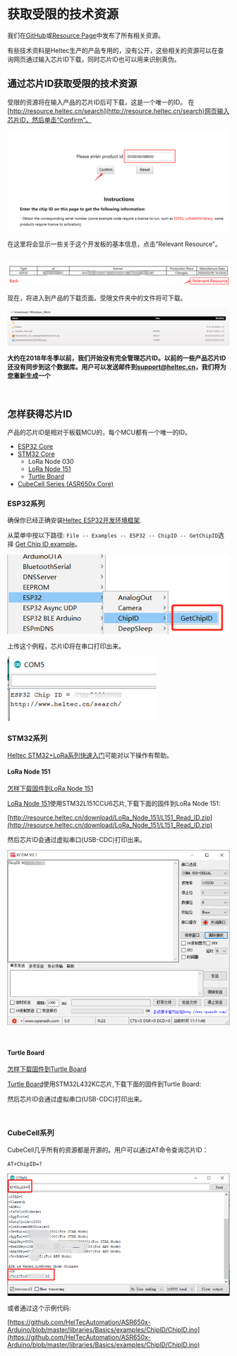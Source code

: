 # 获取受限的技术资源

我们在[GitHub](https://GitHub.com/HelTecAutomation)或[Resource Page](http://Resource.heltec.cn/)中发布了所有相关资源。

有些技术资料是Heltec生产的产品专用的，没有公开，这些相关的资源可以在查询网页通过输入芯片ID下载，同时芯片ID也可以用来识别真伪。

## 通过芯片ID获取受限的技术资源

受限的资源将在输入产品的芯片ID后可下载，这是一个唯一的ID。
在[http://resource.heltec.cn/search](http://resource.heltec.cn/search)网页输入芯片ID，然后单击“Confirm”。

![](img/view_limited_technical_data/03.png)

在这里将会显示一些关于这个开发板的基本信息，点击“Relevant Resource”。

``` Tip:: 此页面中的license也有用，例如ESP32+LoRa系列，ESP32_LoRaWAN库需要此license才能激活。

```

![](img/view_limited_technical_data/04.png)

现在，将进入到产品的下载页面。受限文件夹中的文件将可下载。

![](img/view_limited_technical_data/05.png)

**大约在2018年冬季以前，我们开始没有完全管理芯片ID。以前的一些产品芯片ID还没有同步到这个数据库。用户可以发送邮件到[support@heltec.cn](mailto:support@heltec.cn)，我们将为您重新生成一个**

&nbsp;

## 怎样获得芯片ID

产品的芯片ID是相对于板载MCU的，每个MCU都有一个唯一的ID。

- [ESP32 Core](#esp32)
- [STM32 Core](#stm32)
  - LoRa Node 030
  - [LoRa Node 151](#lora-node-151)
  - [Turtle Board](#turtle-board)
- [CubeCell Series (ASR650x Core)](#cubecell)

### ESP32系列

确保你已经正确安装[Heltec ESP32开发环境框架](https://heltec-automation.readthedocs.io/zh_CN/latest/esp32/quick_start.html).

从菜单中按以下路径: `File -- Examples -- ESP32 -- ChipID -- GetChipID`选择 [Get Chip ID example](https://github.com/Heltec-Aaron-Lee/WiFi_Kit_series/blob/master/esp32/libraries/ESP32/examples/ChipID/GetChipID/GetChipID.ino)。

![](img/view_limited_technical_data/01.png)

上传这个例程，芯片ID将在串口打印出来。

![](img/view_limited_technical_data/02.png)

### STM32系列

[Heltec STM32+LoRa系列快速入门](https://heltec-automation.readthedocs.io/zh_CN/latest/stm32/quick_start.html)可能对以下操作有帮助。

#### LoRa Node 151

[怎样下载固件到LoRa Node 151](https://heltec-automation.readthedocs.io/zh_CN/latest/stm32/lora_node_151/download_firmware.html)

[LoRa Node 151](https://heltec.org/project/lora-node-151/)使用STM32L151CCU6芯片,下载下面的固件到LoRa Node 151:

[http://resource.heltec.cn/download/LoRa_Node_151/L151_Read_ID.zip](http://resource.heltec.cn/download/LoRa_Node_151/L151_Read_ID.zip)

然后芯片ID会通过虚拟串口(USB-CDC)打印出来。

![](img/view_limited_technical_data/06.png)

&nbsp;

#### Turtle Board

[怎样下载固件到Turtle Board](https://heltec-automation.readthedocs.io/zh_CN/latest/stm32/turtle_board/download_firmware.html)

[Turtle Board](https://heltec.org/project/turtle-board/)使用STM32L432KC芯片,下载下面的固件到Turtle Board:

然后芯片ID会通过虚拟串口(USB-CDC)打印出来。

&nbsp;

### CubeCell系列

CubeCell几乎所有的资源都是开源的。用户可以通过AT命令查询芯片ID：

```shell
AT+ChipID=?
```

![](img/view_limited_technical_data/07.png)

或者通过这个示例代码:

[https://github.com/HelTecAutomation/ASR650x-Arduino/blob/master/libraries/Basics/examples/ChipID/ChipID.ino](https://github.com/HelTecAutomation/ASR650x-Arduino/blob/master/libraries/Basics/examples/ChipID/ChipID.ino)


